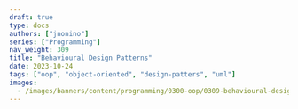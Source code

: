 ```yaml
---
draft: true
type: docs
authors: ["jnonino"]
series: ["Programming"]
nav_weight: 309
title: "Behavioural Design Patterns"
date: 2023-10-24
tags: ["oop", "object-oriented", "design-patters", "uml"]
images:
  - /images/banners/content/programming/0300-oop/0309-behavioural-design-patterns.en.png
---
```

